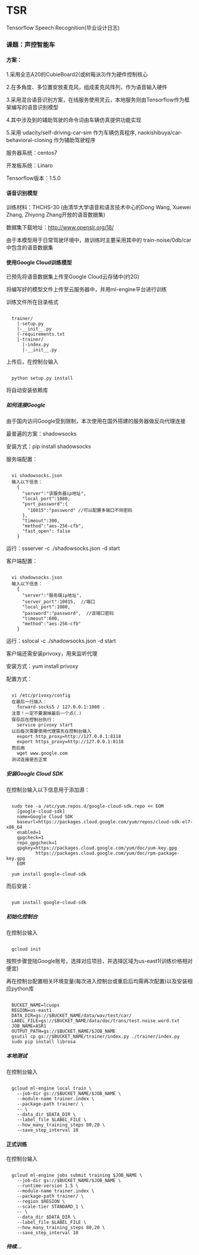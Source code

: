 # TSR
Tensorflow Speech Recognition(毕业设计日志)

### 课题：声控智能车

#### 方案：

1.采用全志A20的CubieBoard2(或树莓派3)作为硬件控制核心

2.在多角度、多位置安放麦克风，组成麦克风阵列，作为语音输入硬件

3.采用混合语音识别方案，在线服务使用灵云，本地服务则由Tensorflow作为框架编写的语音识别模型

4.其中涉及到的辅助驾驶的命令词由车辆仿真提供功能实现

5.采用 udacity/self-driving-car-sim 作为车辆仿真程序, naokishibuya/car-behavioral-cloning 作为辅助驾驶程序

服务器系统：centos7

开发板系统：Linaro

Tensorflow版本：1.5.0

#### 语音识别模型

训练材料：THCHS-30 (由清华大学语音和语言技术中心的Dong Wang, Xuewei Zhang, Zhiyong Zhang开放的语音数据集)

数据集下载地址：http://www.openslr.org/18/

由于本模型用于日常驾驶环境中，故训练时主要采用其中的 train-noise/0db/car 中包含的语音数据集

#### 使用Google Cloud训练模型

已预先将语音数据集上传至Google Cloud云存储中(约2G)

将编写好的模型文件上传至云服务器中，并用ml-engine平台进行训练

训练文件所在目录格式

<pre><code>
  trainer/
    |-setup.py
    |-__init__.py
    |-requirements.txt
    |-trainer/
      |-index.py
      |-__init__.py
</code></pre>

上传后，在控制台输入

<pre><code>
  python setup.py install
</code></pre>

将自动安装依赖库

##### 如何连接Google

由于国内访问Google受到限制，本次使用在国外搭建的服务器做反向代理连接

最普遍的方案：shadowsocks

安装方式：pip install shadowsocks

服务端配置：

<pre><code>
  vi shadowsocks.json
  输入以下信息：
    {
      "server":"该服务器ip地址",
      "local_port":1080,
      "port_password":{
        "10015":"password" //可以配置多端口不同密码
      },
      "timeout":300,
      "method":"aes-256-cfb",
      "fast_open": false
    }
</code></pre>

运行：ssserver -c ./shadowsocks.json -d start

客户端配置：

<pre><code>
  vi shadowsocks.json
  输入以下信息：
    {
      "server":"服务端ip地址",
      "server_port":10015,  //端口
      "local_port":1080,
      "password":"password",  //该端口密码
      "timeout":600,
      "method":"aes-256-cfb"
    }
</code></pre>

运行：sslocal -c ./shadowsocks.json -d start

客户端还需安装privoxy，用来监听代理

安装方式：yum install privoxy

配置方式：

<pre><code>
  vi /etc/privoxy/config
  在最后一行插入：
    forward-socks5 / 127.0.0.1:1080 .
  注意！一定不要漏掉最后一个点(.)
  保存后在控制台执行：
    service privoxy start
  以后每次需要使用代理需先在控制台输入
    export http_proxy=http://127.0.0.1:8118
    export https_proxy=http://127.0.0.1:8118
  而后用
    wget www.google.com
  测试连接是否正常
</code></pre>

##### 安装Google Cloud SDK

在控制台输入以下信息用于添加源：

<pre><code>
  sudo tee -a /etc/yum.repos.d/google-cloud-sdk.repo << EOM
    [google-cloud-sdk]
    name=Google Cloud SDK
    baseurl=https://packages.cloud.google.com/yum/repos/cloud-sdk-el7-x86_64
    enabled=1
    gpgcheck=1
    repo_gpgcheck=1
    gpgkey=https://packages.cloud.google.com/yum/doc/yum-key.gpg
           https://packages.cloud.google.com/yum/doc/rpm-package-key.gpg
    EOM
    
  yum install google-cloud-sdk
</code></pre>

而后安装：

<pre><code>
  yum install google-cloud-sdk
</code></pre>


##### 初始化控制台

在控制台输入

<pre><code>
  gcloud init
</code></pre>

按照步骤登陆Google账号，选择对应项目，并选择区域为us-east1(训练价格相对便宜)

再在控制台配置相关环境变量(每次进入控制台或重启后均需再次配置)以及安装相应python库

<pre><code>
  BUCKET_NAME=lcuops
  REGION=us-east1
  DATA_DIR=gs://$BUCKET_NAME/data/wav/test/car/
  LABEL_FILE=gs://$BUCKET_NAME/data/doc/trans/test.noise.word.txt
  JOB_NAME=ASR1
  OUTPUT_PATH=gs://$BUCKET_NAME/$JOB_NAME
  gsutil cp gs://$BUCKET_NAME/trainer/index.py ./trainer/index.py
  sudo pip install librosa
</code></pre>

##### 本地测试

在控制台输入

<pre><code>
  gcloud ml-engine local train \
    --job-dir gs://$BUCKET_NAME/$JOB_NAME \
    --module-name trainer.index \
    --package-path trainer/ \
    -- \
    --data_dir $DATA_DIR \
    --label_file $LABEL_FILE \
    --how_many_training_steps 80,20 \
    --save_step_interval 10
</code></pre>

#### 正式训练

在控制台输入

<pre><code>
  gcloud ml-engine jobs submit training $JOB_NAME \
    --job-dir gs://$BUCKET_NAME/$JOB_NAME \
    --runtime-version 1.5 \
    --module-name trainer.index \
    --package-path trainer/ \
    --region $REGION \
    --scale-tier STANDARD_1 \
    -- \
    --data_dir $DATA_DIR \
    --label_file $LABEL_FILE \
    --how_many_training_steps 80,20 \
    --save_step_interval 10
</code></pre>

##### 待续...
